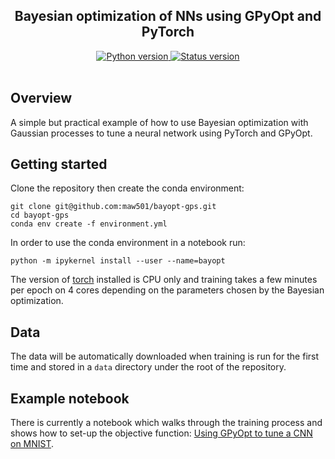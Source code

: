<h2 align="center">Bayesian optimization of NNs using GPyOpt and PyTorch</h2>

<div align="center">
  <!--Python version -->
  <a href="https://www.python.org/downloads/release/python-380/">
    <img src="https://img.shields.io/badge/python-3.8-blue.svg"
      alt="Python version" />
  </a>
  <!--Commits  -->
  <a href="https://github.com/maw501/bayopt-gps/commits/master">
    <img src="https://img.shields.io/github/last-commit/maw501/bayopt-gps.svg"
      alt="Status version" />
  </a>
</div>
<br />

## Overview

A simple but practical example of how to use Bayesian optimization with Gaussian processes to tune a neural network using PyTorch and GPyOpt.

## Getting started

Clone the repository then create the conda environment:

```
git clone git@github.com:maw501/bayopt-gps.git
cd bayopt-gps
conda env create -f environment.yml
```

In order to use the conda environment in a notebook run:

```
python -m ipykernel install --user --name=bayopt
```

The version of [torch](https://pytorch.org/) installed is CPU only and training takes a few minutes per epoch on 4 cores depending on the parameters chosen by the Bayesian optimization.

## Data

The data will be automatically downloaded when training is run for the first time and stored in a `data` directory under the root of the repository.

## Example notebook

There is currently a notebook which walks through the training process and shows how to set-up the objective function: [Using GPyOpt to tune a CNN on MNIST](https://nbviewer.jupyter.org/github/maw501/bayopt-gps/blob/master/notebooks/Using_GPyOpt_to_tune_NN.ipynb).
